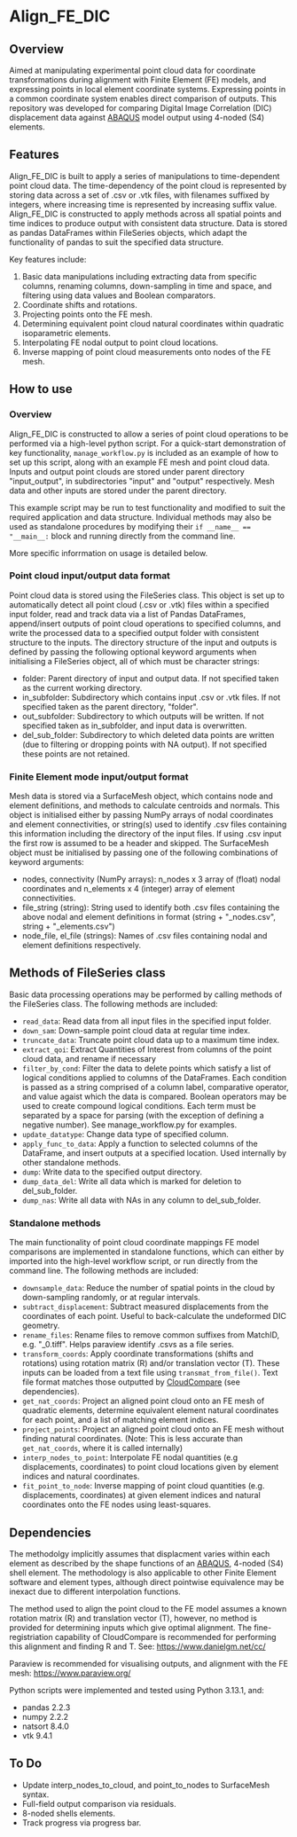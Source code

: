 # Align_FE_DIC

## Overview 

Aimed at manipulating experimental point cloud data for coordinate transformations during alignment with Finite Element (FE) models, and expressing points in local element coordinate systems. Expressing points in a common coordinate system enables direct comparison of outputs. This repository was developed for comparing Digital Image Correlation (DIC) displacement data against [ABAQUS](https://www.3ds.com/products/simulia/abaqus) model output using 4-noded (S4) elements. 

## Features

Align_FE_DIC is built to apply a series of manipulations to time-dependent point cloud data. The time-dependency of the point cloud is represented by storing data across a set of .csv or .vtk files, with filenames suffixed by integers, where increasing time is represented by increasing suffix value. Align_FE_DIC is constructed to apply methods across all spatial points and time indices to produce output with consistent data structure. Data is stored as pandas DataFrames within FileSeries objects, which adapt the functionality of pandas to suit the specified data structure.

Key features include:
1) Basic data manipulations including extracting data from specific columns, renaming columns, down-sampling in time and space, and filtering using data values and Boolean comparators.
2) Coordinate shifts and rotations.
3) Projecting points onto the FE mesh.
4) Determining equivalent point cloud natural coordinates within quadratic isoparametric elements.
5) Interpolating FE nodal output to point cloud locations.
6) Inverse mapping of point cloud measurements onto nodes of the FE mesh.

## How to use

### Overview

Align_FE_DIC is constructed to allow a series of point cloud operations to be performed via a high-level python script. For a quick-start demonstration of key functionality, `manage_workflow.py` is included as an example of how to set up this script, along with an example FE mesh and point cloud data. Inputs and output point clouds are stored under parent directory "input_output", in subdirectories "input" and "output" respectively. Mesh data and other inputs are stored under the parent directory. 

This example script may be run to test functionality and modified to suit the required application and data structure. Individual methods may also be used as standalone procedures by modifying their `if __name__ == "__main__:` block and running directly from the command line.

More specific inforrmation on usage is detailed below.

### Point cloud input/output data format

Point cloud data is stored using the FileSeries class. This object is set up to automatically detect all point cloud (.csv or .vtk) files within a specified input folder, read and track data via a list of Pandas DataFrames, append/insert outputs of point cloud operations to specified columns, and write the processed data to a specified output folder with consistent structure to the inputs. The directory structure of the input and outputs is defined by passing the following optional keyword arguments when initialising a FileSeries object, all of which must be character strings:
- folder: Parent directory of input and output data. If not specified taken as the current working directory.
- in_subfolder: Subdirectory which contains input .csv or .vtk files. If not specified taken as the parent directory, "folder".
- out_subfolder: Subdirectory to which outputs will be written. If not specified taken as in_subfolder, and input data is overwritten.
- del_sub_folder: Subdirectory to which deleted data points are written (due to filtering or dropping points with NA output). If not specified these points are not retained.

### Finite Element mode input/output format

Mesh data is stored via a SurfaceMesh object, which contains node and element definitions, and methods to calculate centroids and normals. This object is initialised either by passing NumPy arrays of nodal coordinates and element connectivities, or string(s) used to identify .csv files containing this information including the directory of the input files. If using .csv input the first row is assumed to be a header and skipped. The SurfaceMesh object must be initialised by passing one of the following combinations of keyword arguments:
- nodes, connectivity (NumPy arrays): n_nodes x 3 array of (float) nodal coordinates and n_elements x 4 (integer) array of element connectivities.
- file_string (string): String used to identify both .csv files containing the above nodal and element definitions in format (string + "_nodes.csv", string + "_elements.csv")
- node_file, el_file (strings): Names of .csv files containing nodal and element definitions respectively.

## Methods of FileSeries class

Basic data processing operations may be performed by calling methods of the FileSeries class. The following methods are included:
- <code>read_data</code>: Read data from all input files in the specified input folder.
- <code>down_sam</code>: Down-sample point cloud data at regular time index.
- <code>truncate_data</code>: Truncate point cloud data up to a maximum time index.
- <code>extract_qoi</code>: Extract Quantities of Interest from columns of the point cloud data, and rename if necessary
- <code>filter_by_cond</code>: Filter the data to delete points which satisfy a list of logical conditions applied to columns of the DataFrames. Each condition is passed as a string comprised of a column label, comparative operator, and value agaist which the data is compared. Boolean operators may be used to create compound logical conditions. Each term must be separated by a space for parsing (with the exception of defining a negative number). See manage_workflow.py for examples.
- <code>update_datatype</code>: Change data type of specified column.
- <code>apply_func_to_data</code>: Apply a function to selected columns of the DataFrame, and insert outputs at a specified location. Used internally by other standalone methods.
- <code>dump</code>: Write data to the specified output directory.
- <code>dump_data_del</code>: Write all data which is marked for deletion to del_sub_folder.
- <code>dump_nas</code>: Write all data with NAs in any column to del_sub_folder.

### Standalone methods

The main functionality of point cloud coordinate mappings FE model comparisons are implemented in standalone functions, which can either by imported into the high-level workflow script, or run directly from the command line. The following methods are included:
- <code>downsample_data</code>: Reduce the number of spatial points in the cloud by down-sampling randomly, or at regular intervals.
- <code>subtract_displacement</code>: Subtract measured displacements from the coordinates of each point. Useful to back-calculate the undeformed DIC geometry.
- <code>rename_files</code>: Rename files to remove common suffixes from MatchID, e.g. "_0.tiff". Helps paraview identify .csvs as a file series.
- <code>transform_coords</code>: Apply coordinate transformations (shifts and rotations) using rotation matrix (R) and/or translation vector (T). These inputs can be loaded from a text file using <code>transmat_from_file()</code>. Text file format matches those outputted by [CloudCompare](https://www.danielgm.net/cc/) (see dependencies).
- <code>get_nat_coords</code>: Project an aligned point cloud onto an FE mesh of quadratic elements, determine equivalent element natural coordinates for each point, and a list of matching element indices.
- <code>project_points</code>: Project an aligned point cloud onto an FE mesh without finding natural coordinates. (Note: This is less accurate than <code>get_nat_coords</code>, where it is called internally)
- <code>interp_nodes_to_point</code>: Interpolate FE nodal quantities (e.g displacements, coordinates) to point cloud locations given by element indices and natural coordinates.
- <code>fit_point_to_node</code>: Inverse mapping of point cloud quantities (e.g. displacements, coordinates) at given element indices and natural coordinates onto the FE nodes using least-squares.

## Dependencies

The methodolgy implicitly assumes that displacment varies within each element as described by the shape functions of an [ABAQUS](https://www.3ds.com/products/simulia/abaqus), 4-noded (S4) shell element. The methodology is also applicable to other Finite Element software and element types, although direct pointwise equivalence may be inexact due to different interpolation functions.

The method used to align the point cloud to the FE model assumes a known rotation matrix (R) and translation vector (T), however, no method is provided for determining inputs which give optimal alignment. The fine-registriation capability of CloudCompare is recommended for performing this alignment and finding R and T. See:
<https://www.danielgm.net/cc/>

Paraview is recommended for visualising outputs, and alignment with the FE mesh:
<https://www.paraview.org/>

Python scripts were implemented and tested using Python 3.13.1, and:
- pandas 2.2.3
- numpy 2.2.2
- natsort 8.4.0
- vtk 9.4.1

## To Do

- Update interp_nodes_to_cloud, and point_to_nodes to SurfaceMesh syntax.
- Full-field output comparison via residuals.
- 8-noded shells elements.
- Track progress via progress bar.